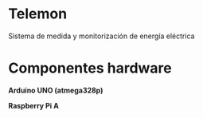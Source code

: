 # Telemon
Sistema de medida y monitorización de energía eléctrica

# Componentes hardware

**Arduino UNO (atmega328p)**

**Raspberry Pi A**
